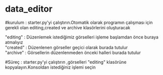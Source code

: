 # data_editor

#kurulum  : starter.py'yi çalıştırın.Otomatik olarak programın çalışması için gerekli olan editing,created ve archive klasörlerini oluşturacak

"editing" : Düzenlemek istediğimiz görselleri işleme başlamdan önce buraya atmalıyız                                                  
"created" : Düzenlenen görseller geçici olarak burada tutulur                                                           
"archive" : Görsellerin düzenlenmeden önceki halleri burada tutulur

#Süreç :
starter.py'yi  çalıştırın ,görselleri "editing" klasörüne kopyalayın.Konsoldan istediğiniz işlemi seçin

